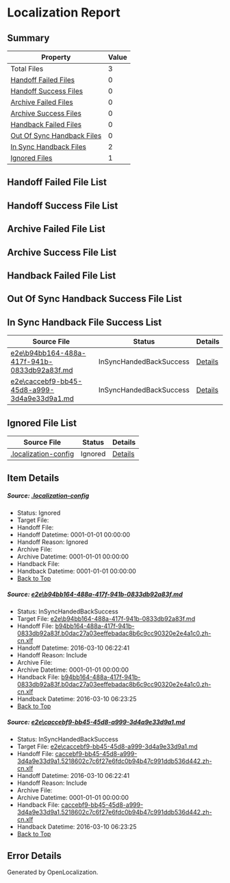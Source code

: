 # <a name='report-top'></a> Localization Report

## Summary
 Property | Value 
 -------- | ----- 
 Total Files | 3
[ Handoff Failed Files ](#handoff-failed-list)| 0
[ Handoff Success Files ](#handoff-success-list)| 0
[ Archive Failed Files ](#archive-failed-list)| 0
[ Archive Success Files ](#archive-success-list)| 0
[ Handback Failed Files ](#handback-failed-list)| 0
[ Out Of Sync Handback Files ](#outofsync-handback-success-list)| 0
[ In Sync Handback Files ](#insync-handback-success-list)| 2
[ Ignored Files ](#ignored-list)| 1

## <a name='handoff-failed-list'></a> Handoff Failed File List

## <a name='handoff-success-list'></a> Handoff Success File List

## <a name='archive-failed-list'></a> Archive Failed File List

## <a name='archive-success-list'></a> Archive Success File List

## <a name='handback-failed-list'></a> Handback Failed File List

## <a name='outofsync-handback-success-list'></a> Out Of Sync Handback Success File List

## <a name='insync-handback-success-list'></a> In Sync Handback File Success List
 Source File | Status | Details 
 ----------- | ------ | ------- 
 [e2e\b94bb164-488a-417f-941b-0833db92a83f.md](https://github.com/OpenLocalizationTest/oltest/blob/6a229bac22bbe0646f15b3ef1fb8533d71773a37/e2e/b94bb164-488a-417f-941b-0833db92a83f.md) | InSyncHandedBackSuccess | [Details](#714d6df0a2d84c47db25f663507bdef6adbc6c9a1)
 [e2e\caccebf9-bb45-45d8-a999-3d4a9e33d9a1.md](https://github.com/OpenLocalizationTest/oltest/blob/6a229bac22bbe0646f15b3ef1fb8533d71773a37/e2e/caccebf9-bb45-45d8-a999-3d4a9e33d9a1.md) | InSyncHandedBackSuccess | [Details](#3a675545388a2dc2cc11ad34fb3a2caf3c4681e62)

## <a name='ignored-list'></a> Ignored File List
 Source File | Status | Details 
 ----------- | ------ | ------- 
 [.localization-config](https://github.com/OpenLocalizationTest/oltest/blob/6a229bac22bbe0646f15b3ef1fb8533d71773a37/.localization-config) | Ignored | [Details](#66aca4b1c2f43b14ec41e0e427345df94af1d5e10)

## Item Details
##### <a name='66aca4b1c2f43b14ec41e0e427345df94af1d5e10'></a> Source: [.localization-config](https://github.com/OpenLocalizationTest/oltest/blob/6a229bac22bbe0646f15b3ef1fb8533d71773a37/.localization-config)
* Status: Ignored
* Target File: 
* Handoff File: 
* Handoff Datetime: 0001-01-01 00:00:00
* Handoff Reason: Ignored
* Archive File: 
* Archive Datetime: 0001-01-01 00:00:00
* Handback File: 
* Handback Datetime: 0001-01-01 00:00:00
* [Back to Top](#report-top)

##### <a name='714d6df0a2d84c47db25f663507bdef6adbc6c9a1'></a> Source: [e2e\b94bb164-488a-417f-941b-0833db92a83f.md](https://github.com/OpenLocalizationTest/oltest/blob/6a229bac22bbe0646f15b3ef1fb8533d71773a37/e2e/b94bb164-488a-417f-941b-0833db92a83f.md)
* Status: InSyncHandedBackSuccess
* Target File: [e2e\b94bb164-488a-417f-941b-0833db92a83f.md](https://github.com/OpenLocalizationTestOrg/oltest.zh-cn/blob/904af782405d565dfdb3f35efc943071ba5a9ace/e2e/b94bb164-488a-417f-941b-0833db92a83f.md)
* Handoff File: [b94bb164-488a-417f-941b-0833db92a83f.b0dac27a03eeffebadac8b6c9cc90320e2e4a1c0.zh-cn.xlf](https://github.com/OpenLocalizationTestOrg/olhandoff/blob/aff408a55324fc98cea2750e6b292623b2da0b26/ol-handoff/OpenLocalizationTestOrg/oltest.zh-cn/xinjiang/ht/b94bb164-488a-417f-941b-0833db92a83f.b0dac27a03eeffebadac8b6c9cc90320e2e4a1c0.zh-cn.xlf)
* Handoff Datetime: 2016-03-10 06:22:41
* Handoff Reason: Include
* Archive File: 
* Archive Datetime: 0001-01-01 00:00:00
* Handback File: [b94bb164-488a-417f-941b-0833db92a83f.b0dac27a03eeffebadac8b6c9cc90320e2e4a1c0.zh-cn.xlf](https://github.com/OpenLocalizationTestOrg/olhandback/blob/e6cb1f4b6e56c896df43e5ecfcfdc68cfe20d957/ol-handback/OpenLocalizationTestOrg/oltest.zh-cn/xinjiang/ht/b94bb164-488a-417f-941b-0833db92a83f.b0dac27a03eeffebadac8b6c9cc90320e2e4a1c0.zh-cn.xlf)
* Handback Datetime: 2016-03-10 06:23:25
* [Back to Top](#report-top)

##### <a name='3a675545388a2dc2cc11ad34fb3a2caf3c4681e62'></a> Source: [e2e\caccebf9-bb45-45d8-a999-3d4a9e33d9a1.md](https://github.com/OpenLocalizationTest/oltest/blob/6a229bac22bbe0646f15b3ef1fb8533d71773a37/e2e/caccebf9-bb45-45d8-a999-3d4a9e33d9a1.md)
* Status: InSyncHandedBackSuccess
* Target File: [e2e\caccebf9-bb45-45d8-a999-3d4a9e33d9a1.md](https://github.com/OpenLocalizationTestOrg/oltest.zh-cn/blob/904af782405d565dfdb3f35efc943071ba5a9ace/e2e/caccebf9-bb45-45d8-a999-3d4a9e33d9a1.md)
* Handoff File: [caccebf9-bb45-45d8-a999-3d4a9e33d9a1.5218602c7c6f27e6fdc0b94b47c991ddb536d442.zh-cn.xlf](https://github.com/OpenLocalizationTestOrg/olhandoff/blob/aff408a55324fc98cea2750e6b292623b2da0b26/ol-handoff/OpenLocalizationTestOrg/oltest.zh-cn/xinjiang/ht/caccebf9-bb45-45d8-a999-3d4a9e33d9a1.5218602c7c6f27e6fdc0b94b47c991ddb536d442.zh-cn.xlf)
* Handoff Datetime: 2016-03-10 06:22:41
* Handoff Reason: Include
* Archive File: 
* Archive Datetime: 0001-01-01 00:00:00
* Handback File: [caccebf9-bb45-45d8-a999-3d4a9e33d9a1.5218602c7c6f27e6fdc0b94b47c991ddb536d442.zh-cn.xlf](https://github.com/OpenLocalizationTestOrg/olhandback/blob/e6cb1f4b6e56c896df43e5ecfcfdc68cfe20d957/ol-handback/OpenLocalizationTestOrg/oltest.zh-cn/xinjiang/ht/caccebf9-bb45-45d8-a999-3d4a9e33d9a1.5218602c7c6f27e6fdc0b94b47c991ddb536d442.zh-cn.xlf)
* Handback Datetime: 2016-03-10 06:23:25
* [Back to Top](#report-top)


## Error Details

Generated by OpenLocalization.
